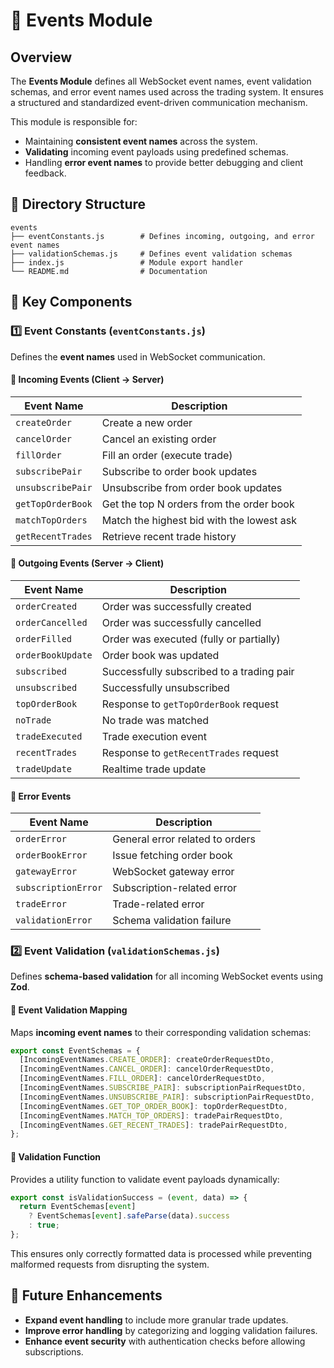 # 📖 Events Module

## Overview

The **Events Module** defines all WebSocket event names, event validation schemas, and error event names used across the trading system. It ensures a structured and standardized event-driven communication mechanism.

This module is responsible for:

- Maintaining **consistent event names** across the system.
- **Validating** incoming event payloads using predefined schemas.
- Handling **error event names** to provide better debugging and client feedback.

## 📂 Directory Structure

```
events
├── eventConstants.js        # Defines incoming, outgoing, and error event names
├── validationSchemas.js     # Defines event validation schemas
├── index.js                 # Module export handler
└── README.md                # Documentation
```

## 📌 Key Components

### **1️⃣ Event Constants (`eventConstants.js`)**

Defines the **event names** used in WebSocket communication.

#### **🔹 Incoming Events (Client → Server)**

| Event Name        | Description                               |
| ----------------- | ----------------------------------------- |
| `createOrder`     | Create a new order                        |
| `cancelOrder`     | Cancel an existing order                  |
| `fillOrder`       | Fill an order (execute trade)             |
| `subscribePair`   | Subscribe to order book updates           |
| `unsubscribePair` | Unsubscribe from order book updates       |
| `getTopOrderBook` | Get the top N orders from the order book  |
| `matchTopOrders`  | Match the highest bid with the lowest ask |
| `getRecentTrades` | Retrieve recent trade history             |

#### **🔹 Outgoing Events (Server → Client)**

| Event Name        | Description                               |
| ----------------- | ----------------------------------------- |
| `orderCreated`    | Order was successfully created            |
| `orderCancelled`  | Order was successfully cancelled          |
| `orderFilled`     | Order was executed (fully or partially)   |
| `orderBookUpdate` | Order book was updated                    |
| `subscribed`      | Successfully subscribed to a trading pair |
| `unsubscribed`    | Successfully unsubscribed                 |
| `topOrderBook`    | Response to `getTopOrderBook` request     |
| `noTrade`         | No trade was matched                      |
| `tradeExecuted`   | Trade execution event                     |
| `recentTrades`    | Response to `getRecentTrades` request     |
| `tradeUpdate`     | Realtime trade update                     |

#### **🔹 Error Events**

| Event Name          | Description                     |
| ------------------- | ------------------------------- |
| `orderError`        | General error related to orders |
| `orderBookError`    | Issue fetching order book       |
| `gatewayError`      | WebSocket gateway error         |
| `subscriptionError` | Subscription-related error      |
| `tradeError`        | Trade-related error             |
| `validationError`   | Schema validation failure       |

### **2️⃣ Event Validation (`validationSchemas.js`)**

Defines **schema-based validation** for all incoming WebSocket events using **Zod**.

#### **🔹 Event Validation Mapping**

Maps **incoming event names** to their corresponding validation schemas:

```js
export const EventSchemas = {
  [IncomingEventNames.CREATE_ORDER]: createOrderRequestDto,
  [IncomingEventNames.CANCEL_ORDER]: cancelOrderRequestDto,
  [IncomingEventNames.FILL_ORDER]: cancelOrderRequestDto,
  [IncomingEventNames.SUBSCRIBE_PAIR]: subscriptionPairRequestDto,
  [IncomingEventNames.UNSUBSCRIBE_PAIR]: subscriptionPairRequestDto,
  [IncomingEventNames.GET_TOP_ORDER_BOOK]: topOrderRequestDto,
  [IncomingEventNames.MATCH_TOP_ORDERS]: tradePairRequestDto,
  [IncomingEventNames.GET_RECENT_TRADES]: tradePairRequestDto,
};
```

#### **🔹 Validation Function**

Provides a utility function to validate event payloads dynamically:

```js
export const isValidationSuccess = (event, data) => {
  return EventSchemas[event]
    ? EventSchemas[event].safeParse(data).success
    : true;
};
```

This ensures only correctly formatted data is processed while preventing malformed requests from disrupting the system.

## 🎯 Future Enhancements

- **Expand event handling** to include more granular trade updates.
- **Improve error handling** by categorizing and logging validation failures.
- **Enhance event security** with authentication checks before allowing subscriptions.
